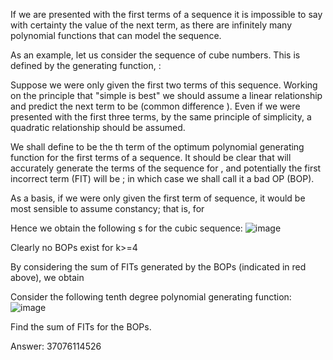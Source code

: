 If we are presented with the first 
 terms of a sequence it is impossible to say with certainty the value of the next term, as there are infinitely many polynomial functions that can model the sequence.

As an example, let us consider the sequence of cube numbers. This is defined by the generating function,
: 

Suppose we were only given the first two terms of this sequence. Working on the principle that "simple is best" we should assume a linear relationship and predict the next term to be 
 (common difference 
). Even if we were presented with the first three terms, by the same principle of simplicity, a quadratic relationship should be assumed.

We shall define 
 to be the 
th term of the optimum polynomial generating function for the first 
 terms of a sequence. It should be clear that 
 will accurately generate the terms of the sequence for 
, and potentially the first incorrect term (FIT) will be 
; in which case we shall call it a bad OP (BOP).

As a basis, if we were only given the first term of sequence, it would be most sensible to assume constancy; that is, for 

Hence we obtain the following 
s for the cubic sequence:
![image](https://github.com/ilrexho2011/Project-EULER-Possible-Solutions-Problems-101_to_200/assets/61479363/cc1336fe-8c47-416e-b236-f6c46d54b313)

Clearly no BOPs exist for 
k>=4

By considering the sum of FITs generated by the BOPs (indicated in red above), we obtain 

Consider the following tenth degree polynomial generating function:
![image](https://github.com/ilrexho2011/Project-EULER-Possible-Solutions-Problems-101_to_200/assets/61479363/aeff96a9-6798-4de5-a7ed-3fdee25f9855)

Find the sum of FITs for the BOPs.

Answer:  37076114526
